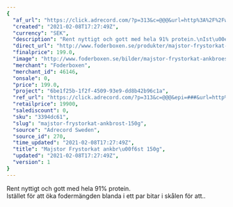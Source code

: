 ```yaml
---
{
  "af_url": "https://click.adrecord.com/?p=313&c=@@@&url=http%3A%2F%2Fwww.foderboxen.se%2Fprodukter%2Fmajstor-frystorkat-ankbroest-150g%2C721",
  "created": "2021-02-08T17:27:49Z",
  "currency": "SEK",
  "description": "Rent nyttigt och gott med hela 91% protein.\nIst\u00e4llet f\u00f6r att \u00f6ka foderm\u00e4ngden blanda i ett par bitar i sk\u00e5len f\u00f6r att..",
  "direct_url": "http://www.foderboxen.se/produkter/majstor-frystorkat-ankbroest-150g,721",
  "finalprice": 199.0,
  "image": "http://www.foderboxen.se/bilder/majstor-frystorkat-ankbroest-150g-721.png",
  "merchant": "Foderboxen",
  "merchant_id": 46146,
  "onsale": 0,
  "price": 199.0,
  "project": "6be1f25b-1f2f-4509-93e9-dd8b42b96c1a",
  "ref_url": "https://click.adrecord.com/?p=313&c=@@@&epi=###&url=http%3A%2F%2Fwww.foderboxen.se%2Fprodukter%2Fmajstor-frystorkat-ankbroest-150g%2C721",
  "retailprice": 19900,
  "salediscount": 0,
  "sku": "3394dc61",
  "slug": "majstor-frystorkat-ankbrost-150g",
  "source": "Adrecord Sweden",
  "source_id": 270,
  "time_updated": "2021-02-08T17:27:49Z",
  "title": "Majstor Frystorkat ankbr\u00f6st 150g",
  "updated": "2021-02-08T17:27:49Z",
  "version": 1
}
---
```


<p> Rent nyttigt och gott med hela 91% protein.<br>Istället för att öka fodermängden blanda i ett par bitar i skålen för att..</p>
